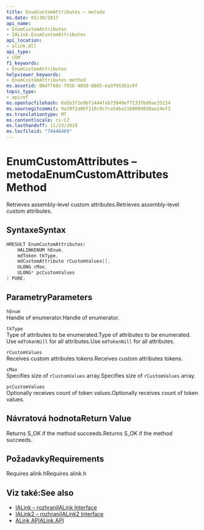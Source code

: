 ```yaml
---
title: EnumCustomAttributes – metoda
ms.date: 03/30/2017
api_name:
- EnumCustomAttributes
- IALink.EnumCustomAttributes
api_location:
- alink.dll
api_type:
- COM
f1_keywords:
- EnumCustomAttributes
helpviewer_keywords:
- EnumCustomAttributes method
ms.assetid: 08dff60c-f01b-4050-8865-ea3f95361c9f
topic_type:
- apiref
ms.openlocfilehash: 6a5b3f1e9bf1444feb73949ef7133fbd9ae35134
ms.sourcegitcommit: 9a39f2a06f110c9c7ca54ba216900d038aa14ef3
ms.translationtype: MT
ms.contentlocale: cs-CZ
ms.lasthandoff: 11/23/2019
ms.locfileid: "74446469"
---
```

# <a name="enumcustomattributes-method"></a><span data-ttu-id="83f03-102">EnumCustomAttributes – metoda</span><span class="sxs-lookup"><span data-stu-id="83f03-102">EnumCustomAttributes Method</span></span>
<span data-ttu-id="83f03-103">Retrieves assembly-level custom attributes.</span><span class="sxs-lookup"><span data-stu-id="83f03-103">Retrieves assembly-level custom attributes.</span></span>  
  
## <a name="syntax"></a><span data-ttu-id="83f03-104">Syntaxe</span><span class="sxs-lookup"><span data-stu-id="83f03-104">Syntax</span></span>  
  
```cpp  
HRESULT EnumCustomAttributes(  
    HALINKENUM hEnum,  
    mdToken tkType,  
    mdCustomAttribute rCustomValues[],  
    ULONG cMax,  
    ULONG* pcCustomValues  
) PURE;  
```  
  
## <a name="parameters"></a><span data-ttu-id="83f03-105">Parametry</span><span class="sxs-lookup"><span data-stu-id="83f03-105">Parameters</span></span>  
 `hEnum`  
 <span data-ttu-id="83f03-106">Handle of enumerator.</span><span class="sxs-lookup"><span data-stu-id="83f03-106">Handle of enumerator.</span></span>  
  
 `tkType`  
 <span data-ttu-id="83f03-107">Type of attributes to be enumerated.</span><span class="sxs-lookup"><span data-stu-id="83f03-107">Type of attributes to be enumerated.</span></span> <span data-ttu-id="83f03-108">Use `mdTokenNill` for all attributes.</span><span class="sxs-lookup"><span data-stu-id="83f03-108">Use `mdTokenNill` for all attributes.</span></span>  
  
 `rCustomValues`  
 <span data-ttu-id="83f03-109">Receives custom attributes tokens.</span><span class="sxs-lookup"><span data-stu-id="83f03-109">Receives custom attributes tokens.</span></span>  
  
 `cMax`  
 <span data-ttu-id="83f03-110">Specifies size of `rCustomValues` array.</span><span class="sxs-lookup"><span data-stu-id="83f03-110">Specifies size of `rCustomValues` array.</span></span>  
  
 `pcCustomValues`  
 <span data-ttu-id="83f03-111">Optionally receives count of token values.</span><span class="sxs-lookup"><span data-stu-id="83f03-111">Optionally receives count of token values.</span></span>  
  
## <a name="return-value"></a><span data-ttu-id="83f03-112">Návratová hodnota</span><span class="sxs-lookup"><span data-stu-id="83f03-112">Return Value</span></span>  
 <span data-ttu-id="83f03-113">Returns S_OK if the method succeeds.</span><span class="sxs-lookup"><span data-stu-id="83f03-113">Returns S_OK if the method succeeds.</span></span>  
  
## <a name="requirements"></a><span data-ttu-id="83f03-114">Požadavky</span><span class="sxs-lookup"><span data-stu-id="83f03-114">Requirements</span></span>  
 <span data-ttu-id="83f03-115">Requires alink.h</span><span class="sxs-lookup"><span data-stu-id="83f03-115">Requires alink.h</span></span>  
  
## <a name="see-also"></a><span data-ttu-id="83f03-116">Viz také:</span><span class="sxs-lookup"><span data-stu-id="83f03-116">See also</span></span>

- [<span data-ttu-id="83f03-117">IALink – rozhraní</span><span class="sxs-lookup"><span data-stu-id="83f03-117">IALink Interface</span></span>](ialink-interface.md)
- [<span data-ttu-id="83f03-118">IALink2 – rozhraní</span><span class="sxs-lookup"><span data-stu-id="83f03-118">IALink2 Interface</span></span>](ialink2-interface.md)
- [<span data-ttu-id="83f03-119">ALink API</span><span class="sxs-lookup"><span data-stu-id="83f03-119">ALink API</span></span>](index.md)
